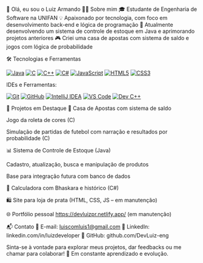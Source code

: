 👋 Olá, eu sou o Luiz Armando
👨‍💻 Sobre mim
🎓 Estudante de Engenharia de Software na UNIFAN
💡 Apaixonado por tecnologia, com foco em desenvolvimento back-end e lógica de programação
🚀 Atualmente desenvolvendo um sistema de controle de estoque em Java e aprimorando projetos anteriores
🎮 Criei uma casa de apostas com sistema de saldo e jogos com lógica de probabilidade

🛠️ Tecnologias e Ferramentas

[![Java](https://img.shields.io/badge/Java-007396?style=for-the-badge&logo=java&logoColor=white)](https://www.oracle.com/java/)
[![C](https://img.shields.io/badge/C-00599C?style=for-the-badge&logo=c&logoColor=white)](https://devdocs.io/c/)
[![C++](https://img.shields.io/badge/C++-00599C?style=for-the-badge&logo=c%2B%2B&logoColor=white)](https://isocpp.org/)
[![C#](https://img.shields.io/badge/C%23-239120?style=for-the-badge&logo=c-sharp&logoColor=white)](https://learn.microsoft.com/dotnet/csharp/)
[![JavaScript](https://img.shields.io/badge/JavaScript-F7DF1E?style=for-the-badge&logo=javascript&logoColor=black)](https://developer.mozilla.org/en-US/docs/Web/JavaScript)
[![HTML5](https://img.shields.io/badge/HTML5-E34F26?style=for-the-badge&logo=html5&logoColor=white)](https://developer.mozilla.org/en-US/docs/Web/HTML)
[![CSS3](https://img.shields.io/badge/CSS3-1572B6?style=for-the-badge&logo=css3&logoColor=white)](https://developer.mozilla.org/en-US/docs/Web/CSS)

IDEs e Ferramentas:

[![Git](https://img.shields.io/badge/Git-F05032?style=for-the-badge&logo=git&logoColor=white)](https://git-scm.com/)
[![GitHub](https://img.shields.io/badge/GitHub-100000?style=for-the-badge&logo=github&logoColor=white)](https://github.com/DevLuiz-eng)
[![IntelliJ IDEA](https://img.shields.io/badge/IntelliJ%20IDEA-000000?style=for-the-badge&logo=intellij-idea&logoColor=white)](https://www.jetbrains.com/idea/)
[![VS Code](https://img.shields.io/badge/VS%20Code-007ACC?style=for-the-badge&logo=visualstudiocode&logoColor=white)](https://code.visualstudio.com/)
[![Dev C++](https://img.shields.io/badge/Dev%20C++-blue?style=for-the-badge&logo=c%2B%2B)](https://www.bloodshed.net/devcpp.html)


📂 Projetos em Destaque
🎲 Casa de Apostas com sistema de saldo

Jogo da roleta de cores (C)

Simulação de partidas de futebol com narração e resultados por probabilidade (C)

📊 Sistema de Controle de Estoque (Java)

Cadastro, atualização, busca e manipulação de produtos

Base para integração futura com banco de dados

🧮 Calculadora com Bhaskara e histórico (C#)

🛍️ Site para loja de prata (HTML, CSS, JS – em manutenção)

🌐 Portfólio pessoal
https://devluizpr.netlify.app/ (em manutenção)

📬 Contato
📧 E-mail: luiscomluis1@gmail.com
🔗 LinkedIn: linkedin.com/in/luizdeveloper
🐙 GitHub: github.com/DevLuiz-eng

Sinta-se à vontade para explorar meus projetos, dar feedbacks ou me chamar para colaborar!
🚀 Em constante aprendizado e evolução.
